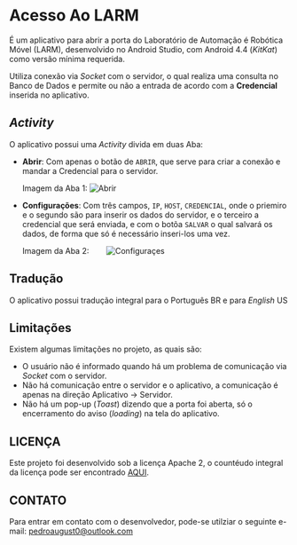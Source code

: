 
# Acesso Ao LARM
É um aplicativo para abrir a porta do Laboratório de Automação é Robótica Móvel (LARM), desenvolvido no Android Studio, com Android 4.4 (*KitKat*) como versão mínima requerida.

Utiliza conexão via *Socket* com o servidor, o qual realiza uma consulta no Banco de Dados e permite ou não a entrada de acordo com a **Credencial** inserida no aplicativo.
 
## *Activity*
O aplicativo possui uma *Activity* divida em duas Aba:
   - **Abrir**:
        Com apenas o botão de ``ABRIR``, que serve para criar a conexão e mandar a Credencial para o servidor.
        
        Imagem da Aba 1:
        ![Abrir](https://uploaddeimagens.com.br/images/000/919/947/original/A2L-open.jpg?1495028925)

  
   - **Configurações**:
        Com três campos,  ``IP``, ``HOST``, ``CREDENCIAL``, onde o priemiro e o segundo são para inserir os dados do servidor, e o terceiro a credencial que será enviada, e com o botõa ``SALVAR`` o qual salvará os dados, de forma que só é necessário inseri-los uma vez.
         
        Imagem da Aba 2:
        ![Configuraçes](https://uploaddeimagens.com.br/images/000/919/949/original/A2L-settings.jpg?1495028966)

## Tradução
O aplicativo possui tradução integral para o Português BR e para *English* US

## Limitações
Existem algumas limitações no projeto, as quais são:
   - O usuário não é informado quando há um problema de comunicação via *Socket* com o servidor.
   - Não há comunicação entre o servidor e o aplicativo, a comunicação é apenas na direção Aplicativo -> Servidor.
   - Não há um pop-up (*Toast*) dizendo que a porta foi aberta, só o encerramento do aviso (*loading*) na tela do aplicativo.


## LICENÇA 
Este projeto foi desenvolvido sob a licença Apache 2, o countéudo integral da licença pode ser encontrado [AQUI](./LICENSE).

## CONTATO
Para entrar em contato com o desenvolvedor, pode-se utilziar o seguinte e-mail: <pedroaugust0@outlook.com>
